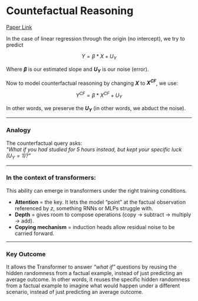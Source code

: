 # Countefactual Reasoning

[Paper Link](https://arxiv.org/pdf/2506.05188)

In the case of linear regression through the origin (no intercept), we try to predict

$$Y = \beta * X + U_Y$$

Where **$\beta$** is our estimated slope and **$U_Y$** is our noise (error).

Now to model counterfactual reasoning by changing **$X$** to **$X^{CF}$**, we use:

$$Y^{CF} = \beta * X^{CF} + U_Y$$

In other words, we preserve the **$U_Y$** (in other words, we abduct the noise).

---

### Analogy

The counterfactual query asks:  
*"What if you had studied for 5 hours instead, but kept your specific luck ($U_Y = 1$)?"*

---

### In the context of transformers:

This ability can emerge in transformers under the right training conditions.

- **Attention** = the key. It lets the model “point” at the factual observation referenced by *z*, something RNNs or MLPs struggle with.  
- **Depth** = gives room to compose operations (copy → subtract → multiply → add).  
- **Copying mechanism** = induction heads allow residual noise to be carried forward.  

---

### Key Outcome

It allows the Transformer to answer *“what if”* questions by reusing the hidden randomness from a factual example, instead of just predicting an average outcome. In other words, it reuses the specific hidden randomness from a factual example to imagine what would happen under a different scenario, instead of just predicting an average outcome.